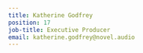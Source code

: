 ```yaml
---
title: Katherine Godfrey
position: 17
job-title: Executive Producer
email: katherine.godfrey@novel.audio
---
```


